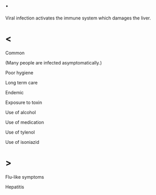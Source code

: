 # .

Viral infection activates the immune system which damages the liver.

# <

Common

(Many people are infected asymptomatically.)

Poor hygiene

Long term care

Endemic

Exposure to toxin

Use of alcohol

Use of medication

Use of tylenol

Use of isoniazid

# >

Flu-like symptoms

Hepatitis
